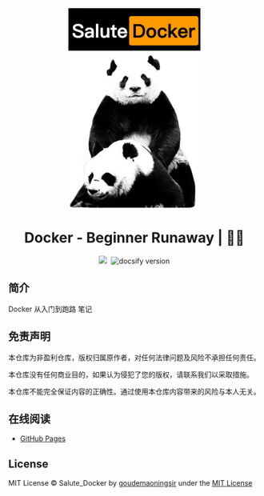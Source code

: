 <div align="center">
  <a href="https://github.com/goudemaoningsir/Salute_Docker">
    <img src="docs/img/1.jpg" height="400">
  </a>
  <h1>Docker - Beginner Runaway | 🚴‍♂️</h1>
  <img src="https://img.shields.io/github/repo-size/goudemaoningsir/Salute_Docker.svg?label=Repo%20size&style=flat-square&color=red" height="20">
  <img src="https://img.shields.io/badge/license-MIT-blue" data-origin="https://choosealicense.com/licenses/mit/" alt="">
  <img src="https://img.shields.io/badge/docsify-v4.13.1-brightgreen" data-origin="https://github.com/docsifyjs/docsify" alt="docsify version">
</div>

## 简介

Docker 从入门到跑路 笔记

## 免责声明

本仓库为非盈利仓库，版权归属原作者，对任何法律问题及风险不承担任何责任。

本仓库没有任何商业目的，如果认为侵犯了您的版权，请联系我们以采取措施。

本仓库不能完全保证内容的正确性。通过使用本仓库内容带来的风险与本人无关。

## 在线阅读

- [GitHub Pages](https://goudemaoningsir.github.io/Salute_Docker/#/)

## License

MIT License © Salute_Docker by [goudemaoningsir](https://github.com/goudemaoningsir) under the [MIT License](https://choosealicense.com/licenses/mit/)
